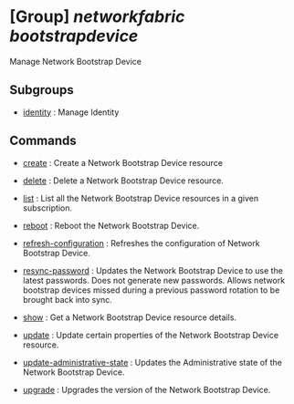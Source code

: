 # [Group] _networkfabric bootstrapdevice_

Manage Network Bootstrap Device

## Subgroups

- [identity](/Commands/networkfabric/bootstrapdevice/identity/readme.md)
: Manage Identity

## Commands

- [create](/Commands/networkfabric/bootstrapdevice/_create.md)
: Create a Network Bootstrap Device resource

- [delete](/Commands/networkfabric/bootstrapdevice/_delete.md)
: Delete a Network Bootstrap Device resource.

- [list](/Commands/networkfabric/bootstrapdevice/_list.md)
: List all the Network Bootstrap Device resources in a given subscription.

- [reboot](/Commands/networkfabric/bootstrapdevice/_reboot.md)
: Reboot the Network Bootstrap Device.

- [refresh-configuration](/Commands/networkfabric/bootstrapdevice/_refresh-configuration.md)
: Refreshes the configuration of Network Bootstrap Device.

- [resync-password](/Commands/networkfabric/bootstrapdevice/_resync-password.md)
: Updates the Network Bootstrap Device to use the latest passwords. Does not generate new passwords. Allows network bootstrap devices missed during a previous password rotation to be brought back into sync.

- [show](/Commands/networkfabric/bootstrapdevice/_show.md)
: Get a Network Bootstrap Device resource details.

- [update](/Commands/networkfabric/bootstrapdevice/_update.md)
: Update certain properties of the Network Bootstrap Device resource.

- [update-administrative-state](/Commands/networkfabric/bootstrapdevice/_update-administrative-state.md)
: Updates the Administrative state of the Network Bootstrap Device.

- [upgrade](/Commands/networkfabric/bootstrapdevice/_upgrade.md)
: Upgrades the version of the Network Bootstrap Device.
